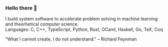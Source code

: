 ### Hello there 👋
I build system software to accelerate problem solving in machine learning and theorhetical computer science. <br>
Languages: C, C++, TypeScript, Python, Rust, OCaml, Haskell, Go, TeX, Coq

"What I cannot create, I do not understand." – Richard Feynman
